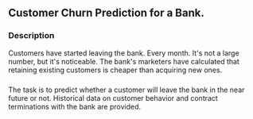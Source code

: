 ## Customer Churn Prediction for a Bank.

### Description
Customers have started leaving the bank. Every month. It's not a large number, but it's noticeable. The bank's marketers have calculated that retaining existing customers is cheaper than acquiring new ones.

### 
The task is to predict whether a customer will leave the bank in the near future or not. Historical data on customer behavior and contract terminations with the bank are provided.
